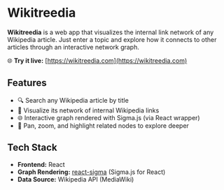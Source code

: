# Wikitreedia

**Wikitreedia** is a web app that visualizes the internal link network of any Wikipedia article. Just enter a topic and explore how it connects to other articles through an interactive network graph.

🌐 **Try it live:** [https://wikitreedia.com](https://wikitreedia.com)


## Features

- 🔍 Search any Wikipedia article by title
- 🧠 Visualize its network of internal Wikipedia links
- 🌐 Interactive graph rendered with Sigma.js (via React wrapper)
- 🧭 Pan, zoom, and highlight related nodes to explore deeper


## Tech Stack


- **Frontend:** React
- **Graph Rendering:** [react-sigma](https://github.com/dunnock/react-sigma) (Sigma.js for React)
- **Data Source:** Wikipedia API (MediaWiki)
